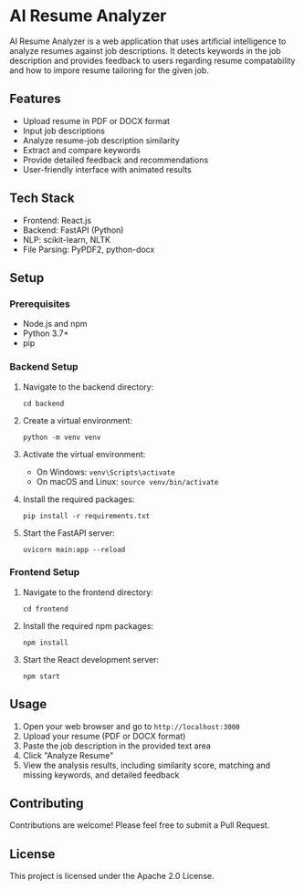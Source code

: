 # AI Resume Analyzer

AI Resume Analyzer is a web application that uses artificial intelligence to analyze resumes against job descriptions. It detects keywords in the job description and provides feedback to users regarding 
resume compatability and how to impore resume tailoring for the given job.

## Features

- Upload resume in PDF or DOCX format
- Input job descriptions
- Analyze resume-job description similarity
- Extract and compare keywords
- Provide detailed feedback and recommendations
- User-friendly interface with animated results

## Tech Stack

- Frontend: React.js
- Backend: FastAPI (Python)
- NLP: scikit-learn, NLTK
- File Parsing: PyPDF2, python-docx

## Setup

### Prerequisites

- Node.js and npm
- Python 3.7+
- pip

### Backend Setup

1. Navigate to the backend directory:
   ```
   cd backend
   ```

2. Create a virtual environment:
   ```
   python -m venv venv
   ```

3. Activate the virtual environment:
   - On Windows: `venv\Scripts\activate`
   - On macOS and Linux: `source venv/bin/activate`

4. Install the required packages:
   ```
   pip install -r requirements.txt
   ```

5. Start the FastAPI server:
   ```
   uvicorn main:app --reload
   ```

### Frontend Setup

1. Navigate to the frontend directory:
   ```
   cd frontend
   ```

2. Install the required npm packages:
   ```
   npm install
   ```

3. Start the React development server:
   ```
   npm start
   ```

## Usage

1. Open your web browser and go to `http://localhost:3000`
2. Upload your resume (PDF or DOCX format)
3. Paste the job description in the provided text area
4. Click "Analyze Resume"
5. View the analysis results, including similarity score, matching and missing keywords, and detailed feedback

## Contributing

Contributions are welcome! Please feel free to submit a Pull Request.

## License

This project is licensed under the Apache 2.0 License.